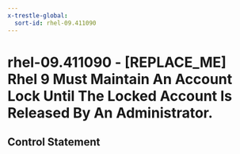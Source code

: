 ```yaml
---
x-trestle-global:
  sort-id: rhel-09.411090
---
```


# rhel-09.411090 - \[REPLACE_ME\] Rhel 9 Must Maintain An Account Lock Until The Locked Account Is Released By An Administrator.

## Control Statement
